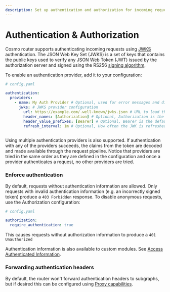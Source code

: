 ```yaml
---
description: Set up authentication and authorization for incoming requests
---
```


# Authentication & Authorization

Cosmo router supports authenticating incoming requests using [JWKS](https://auth0.com/docs/secure/tokens/json-web-tokens/json-web-key-sets) authentication. The JSON Web Key Set (JWKS) is a set of keys that contains the public keys used to verify any JSON Web Token (JWT) issued by the authorization server and signed using the RS256 [signing algorithm](https://auth0.com/docs/tokens/concepts/signing-algorithms).

To enable an authentication provider, add it to your configuration:

```yaml
# config.yaml

authentication:
  providers:
    - name: My Auth Provider # Optional, used for error messages and diagnostics
      jwks: # JWKS provider configuration
        url: https://example.com/.well-known/jwks.json # URL to load the JWKS from (Authorization server)
        header_names: [Authorization] # Optional, Authorization is the default value
        header_value_prefixes: [Bearer] # Optional, Bearer is the default value
        refresh_interval: 1m # Optional, How often the JWK is refreshed
       
```

Using multiple authentication providers is also supported. If authentication with any of the providers succeeds, the claims from the token are decoded and made available through the request pipeline. Notice that providers are tried in the same order as they are defined in the configuration and once a provider authenticates a request, no other providers are tried.

### Enforce authentication

By default, requests without authentication information are allowed. Only requests with invalid authentication information (e.g. an incorrectly signed token) produce a `403 Forbidden` response. To disable anonymous requests, use the Authorization configuration:

```yaml
# config.yaml

authorization:
  require_authentication: true
```

This causes requests without authorization information to produce a `401 Unauthorized`

Authentication information is also available to custom modules. See [Access Authenticated Information](custom-modules.md#access-authentication-information).

### Forwarding authentication headers

By default, the router won't forward authentication headers to subgraphs, but if desired this can be configured using [Proxy capabilities](proxy-capabilities/).
